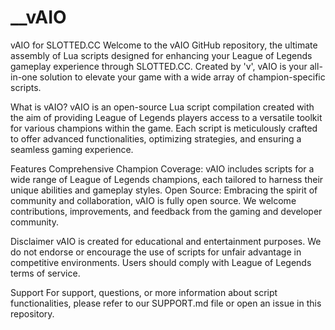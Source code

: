 # __vAIO

vAIO for SLOTTED.CC
Welcome to the vAIO GitHub repository, the ultimate assembly of Lua scripts designed for enhancing your League of Legends gameplay experience through SLOTTED.CC. Created by 'v', vAIO is your all-in-one solution to elevate your game with a wide array of champion-specific scripts.

What is vAIO?
vAIO is an open-source Lua script compilation created with the aim of providing League of Legends players access to a versatile toolkit for various champions within the game. Each script is meticulously crafted to offer advanced functionalities, optimizing strategies, and ensuring a seamless gaming experience.

Features
Comprehensive Champion Coverage: vAIO includes scripts for a wide range of League of Legends champions, each tailored to harness their unique abilities and gameplay styles.
Open Source: Embracing the spirit of community and collaboration, vAIO is fully open source. We welcome contributions, improvements, and feedback from the gaming and developer community.


Disclaimer
vAIO is created for educational and entertainment purposes. We do not endorse or encourage the use of scripts for unfair advantage in competitive environments. Users should comply with League of Legends terms of service.


Support
For support, questions, or more information about script functionalities, please refer to our SUPPORT.md file or open an issue in this repository.
